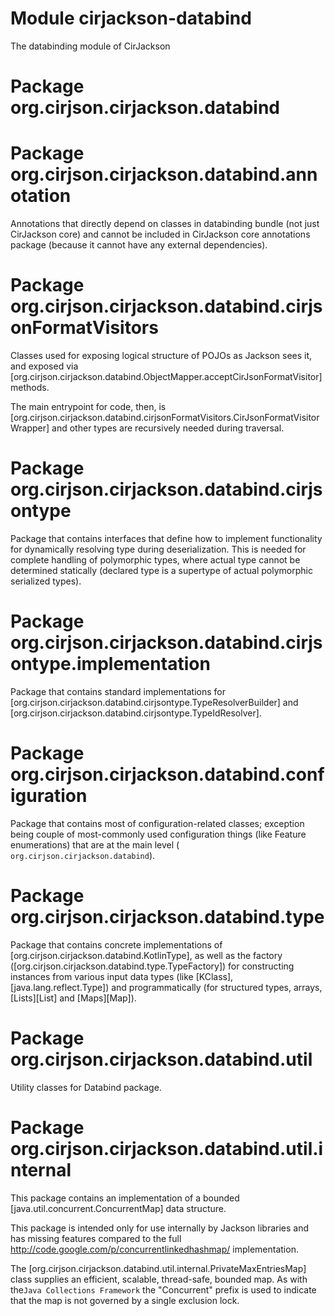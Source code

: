 # Module cirjackson-databind

The databinding module of CirJackson

# Package org.cirjson.cirjackson.databind

# Package org.cirjson.cirjackson.databind.annotation

Annotations that directly depend on classes in databinding bundle (not just CirJackson core) and cannot be included in
CirJackson core annotations package (because it cannot have any external dependencies).

# Package org.cirjson.cirjackson.databind.cirjsonFormatVisitors

Classes used for exposing logical structure of POJOs as Jackson sees it, and exposed via
[org.cirjson.cirjackson.databind.ObjectMapper.acceptCirJsonFormatVisitor] methods.

The main entrypoint for code, then, is
[org.cirjson.cirjackson.databind.cirjsonFormatVisitors.CirJsonFormatVisitorWrapper] and other types are recursively
needed during traversal.

# Package org.cirjson.cirjackson.databind.cirjsontype

Package that contains interfaces that define how to implement functionality for dynamically resolving type during
deserialization. This is needed for complete handling of polymorphic types, where actual type cannot be determined
statically (declared type is a supertype of actual polymorphic serialized types).

# Package org.cirjson.cirjackson.databind.cirjsontype.implementation

Package that contains standard implementations for [org.cirjson.cirjackson.databind.cirjsontype.TypeResolverBuilder] and
[org.cirjson.cirjackson.databind.cirjsontype.TypeIdResolver].

# Package org.cirjson.cirjackson.databind.configuration

Package that contains most of configuration-related classes; exception being couple of most-commonly used configuration
things (like Feature enumerations) that are at the main level (` org.cirjson.cirjackson.databind`).

# Package org.cirjson.cirjackson.databind.type

Package that contains concrete implementations of [org.cirjson.cirjackson.databind.KotlinType], as well as the factory
([org.cirjson.cirjackson.databind.type.TypeFactory]) for constructing instances from various input data types (like
[KClass], [java.lang.reflect.Type]) and programmatically (for structured types, arrays, [Lists][List] and [Maps][Map]).

# Package org.cirjson.cirjackson.databind.util

Utility classes for Databind package.

# Package org.cirjson.cirjackson.databind.util.internal

This package contains an implementation of a bounded [java.util.concurrent.ConcurrentMap] data structure.

This package is intended only for use internally by Jackson libraries and has
missing features compared to the full http://code.google.com/p/concurrentlinkedhashmap/ implementation.

The [org.cirjson.cirjackson.databind.util.internal.PrivateMaxEntriesMap] class supplies an efficient, scalable,
thread-safe, bounded map. As with the`Java Collections Framework` the "Concurrent" prefix is used to indicate that the
map is not governed by a single exclusion lock.

